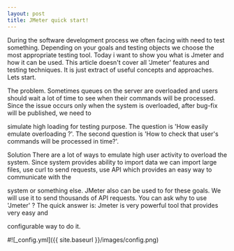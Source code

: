 ```yaml
---
layout: post
title: JMeter quick start!
---
```


During the software development process we often facing with need to test something. Depending on your goals and testing objects we choose the most appropriate testing tool.
Today i want to show you what is Jmeter and how it can be used. This article doesn't cover all 'Jmeter' features and testing techniques. It is just extract of useful concepts and approaches. Lets start.

The problem.
Sometimes queues on the server are overloaded and users should wait a lot of time to see when their commands will be processed. Since the issue occurs only when the system is overloaded, after bug-fix will be published, we need to 

simulate high loading for testing purpose. The question is 'How easily emulate overloading ?'. The second question is 'How to check that user's commands will be processed in time?'.

Solution
There are a lot of ways to emulate high user activity to overload the system. Since system provides ability to import data we can import large files, use curl to send requests, use API which provides an easy way to communicate with the 

system   or something else. JMeter also can be used to for these goals. We will use it to send thousands of API requests. You can ask why to use 'Jmeter' ? The quick answer is: Jmeter  is very powerful tool that provides very easy and 

configurable way to do it. 


#![_config.yml]({{ site.baseurl }}/images/config.png)
